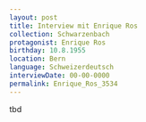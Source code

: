 ```yaml
---
layout: post
title: Interview mit Enrique Ros
collection: Schwarzenbach
protagonist: Enrique Ros
birthday: 10.8.1955
location: Bern
language: Schweizerdeutsch
interviewDate: 00-00-0000
permalink: Enrique_Ros_3534
---
```

tbd